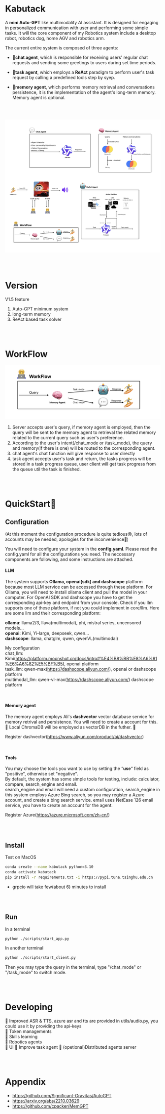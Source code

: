 <p align="center">
  <img src="https://encrypted-tbn0.gstatic.com/images?q=tbn:ANd9GcSa6S51SXST3oV9KNBNxmjPpss_1V99dfYEGg&s" alt="" title="Logo">
</p>


# Kabutack

A **mini Auto-GPT** like multimodality AI assistant. It is designed for engaging in personalized communication with user and performing some simple tasks. It will the core component of my Robotics system include a desktop robot, robotics dog, home AGV and robotics arm.

The current entire system is composed of three agents: 
* 💬**chat agent**, which is responsible for receiving users' regular chat requests and sending some greetings to users during set time periods. 

* 🤖**task agent**, which employs a **ReAct** paradigm to perform user's task request by calling a predefined tools step by syep. 

* 🧠**memory agent**, which performs memory retrieval and conversations persistence, it is the implementation of the agent's long-term memory. Memory agent is optional.

<br>
<br>

![workflow](assets/components.png) 

<br>
<br>

# Version
V1.5 feature
1. Auto-GPT minimum system
2. long-term memory
3. ReAct based task solver


<br>
<br>

# WorkFlow
![workflow](assets/workflow.png)  

1. Server accepts user's query, if memory agent is employed, then the query will be sent to the memory agent to retrieval the related memory related to the current query such as user's preference.
2. According to the user's intent(/chat_mode or /task_mode), the query and memory(if there is one) will be routed to the corresponding agent.
3. chat agent's chat function will give response to user directly
4. task agent accepts user's task and return, the tasks progress will be stored in a task progress queue, user client will get task progress from the queue util the task is finished.

<br>
<br>

# QuickStart🚀
## Configuration
(At this moment the configuration procedure is quite tedious😢, lots of accounts may be needed, apologies for the inconvenience🙏)

You will need to configure your system in the **config.yaml**. Please read the config.yaml for all the configurations you need. The neccessary components are following, and some instructions are attached.

#### LLM
The system supports **Ollama, openai(sdk) and dashscope** platform because most LLM service can be accessed through these platform. For Ollama, you will need to install ollama client and pull the model in your computer. For OpenAI SDK and dashscope you have to get the corresponding api-key and endpoint from your console. Check if you llm supports one of these platform, if not you could implement in core/llm. Here are some llm and their corresponding platform:  

**ollama**: llama2/3, llava(multimodal), phi, mistral series, uncensored models... <br>
**openai**: Kimi, Yi-large, deepseek, qwen... <br>
**dashscope**: llama, chatglm, qwen, qwenVL(multimodal)

My configuration  
chat_llm: Kimi(https://platform.moonshot.cn/docs/intro#%E4%B8%BB%E8%A6%81%E6%A6%82%E5%BF%B5), openai platform  
task_llm: qwen-max(https://dashscope.aliyun.com/), openai or dashscope platform  
multimodal_llm: qwen-vl-max(https://dashscope.aliyun.com/) dashscope platform

<br>

#### Memory agent
The memory agent employs Ali's **dashvector** vector database service for memory retrival and persistence. You will need to create a account for this.  
🚧 Local ChromaDB will be employed as vectorDB in the futher. 🚧  

Register dashvector(https://www.aliyun.com/product/ai/dashvector)


<br>

#### Tools
You may choose the tools you want to use by setting the “**use**“ field as "positive", otherwise set "negative". <br>
By default, the system has some simple tools for testing, include: calculator, compare, search_engine and email. <br>
search_engine and email will need a custom configuration, search_engine in this system employs Azure Bing search, so you may register a Azure account, and create a bing search service. email uses NetEase 126 email service, you have to create an account for the agent.

Register Azure(https://azure.microsoft.com/zh-cn/)

<br>
<br>

## Install
Test on MacOS
```bash
conda create --name kabutack python=3.10
conda activate kabutack
pip install -r requirements.txt -i https://pypi.tuna.tsinghu.edu.cn
```
* grpcio will take few(about 6) minutes to install


<br>
<br>

## Run
In a terminal
```bash
python ./scripts/start_app.py
```

In another terminal
```bash
python ./scripts/start_client.py
```
Then you may type the query in the terminal,  type "/chat_mode" or "/task_mode" to switch mode.

<br>
<br>

# Developing

🚧 Improved ASR & TTS, azure asr and tts are provided in utils/audio.py, you could use it by providing the api-keys  
🚧 Token managements  
🚧 Skills learning   
🚧 Robotics agents  
🚧 UI
🚧 Improve task agent
🚧 (opetional)Distributed agents server

<br>
<br>


# Appendix
* https://github.com/Significant-Gravitas/AutoGPT
* https://arxiv.org/abs/2210.03629
* https://github.com/cpacker/MemGPT